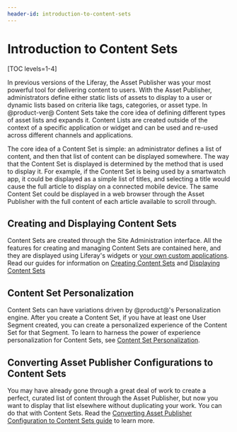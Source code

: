 ```yaml
---
header-id: introduction-to-content-sets
---
```


# Introduction to Content Sets

[TOC levels=1-4]

In previous versions of the Liferay, the Asset Publisher was your most powerful tool for delivering content to users. With the Asset Publisher, administrators define either static lists of assets to display to a user or dynamic lists based on criteria like tags, categories, or asset type. In @product-ver@ Content Sets take the core idea of defining different types of asset lists and expands it. Content Lists are created outside of the context of a specific application or widget and can be used and re-used across different channels and applications.

The core idea of a Content Set is simple: an administrator defines a list of content, and then that list of content can be displayed somewhere. The way that the Content Set is displayed is determined by the method that is used to display it. For example, if the Content Set is being used by a smartwatch app, it could be displayed as a simple list of titles, and selecting a title would cause the full article to display on a connected mobile device. The same Content Set could be displayed in a web browser through the Asset Publisher with the full content of each article available to scroll through.

## Creating and Displaying Content Sets

Content Sets are created through the Site Administration interface. All the features for creating and managing Content Sets are contained here, and they are displayed using Liferay's widgets or [your own custom applications](dev-guide-link). Read our guides for information on [Creating Content Sets](user-guide-link) and [Displaying Content Sets](user-guide-link)

## Content Set Personalization

Content Sets can have variations driven by @product@'s Personalization engine. After you create a Content Set, if you have at least one User Segment created, you can create a personalized experience of the Content Set for that Segment. To learn to harness the power of experience personalization for Content Sets, see [Content Set Personalization](user-guide-link).

## Converting Asset Publisher Configurations to Content Sets

You may have already gone through a great deal of work to create a perfect, curated list of content through the Asset Publisher, but now you want to display that list elsewhere without duplicating your work. You can do that with Content Sets. Read the [Converting Asset Publisher Configuration to Content Sets guide](user-guide-link) to learn more.
